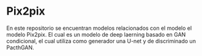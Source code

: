# Pix2pix
En este repositorio se encuentran modelos relacionados con el modelo el modelo Pix2pix. El cual es un modelo de deep laerning basado en GAN condicional, el cual utiliza como generador una U-net y de discriminado un PacthGAN. 
